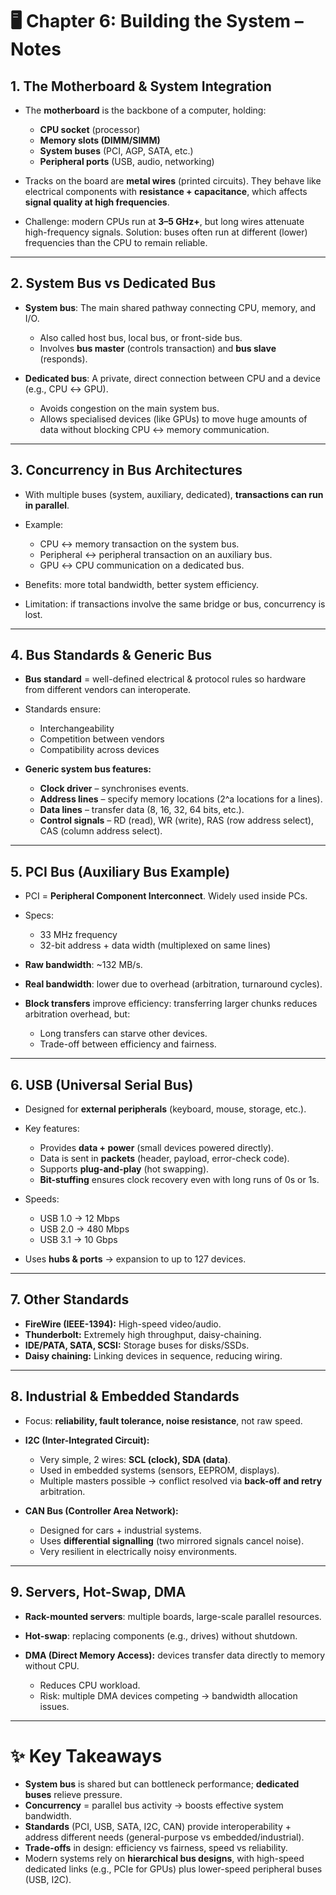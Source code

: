 # 🖥️ Chapter 6: Building the System – Notes

## 1. The Motherboard & System Integration

* The **motherboard** is the backbone of a computer, holding:

  * **CPU socket** (processor)
  * **Memory slots (DIMM/SIMM)**
  * **System buses** (PCI, AGP, SATA, etc.)
  * **Peripheral ports** (USB, audio, networking)
* Tracks on the board are **metal wires** (printed circuits). They behave like electrical components with **resistance + capacitance**, which affects **signal quality at high frequencies**.
* Challenge: modern CPUs run at **3–5 GHz+**, but long wires attenuate high-frequency signals. Solution: buses often run at different (lower) frequencies than the CPU to remain reliable.

---

## 2. System Bus vs Dedicated Bus

* **System bus**: The main shared pathway connecting CPU, memory, and I/O.

  * Also called host bus, local bus, or front-side bus.
  * Involves **bus master** (controls transaction) and **bus slave** (responds).
* **Dedicated bus**: A private, direct connection between CPU and a device (e.g., CPU ↔ GPU).

  * Avoids congestion on the main system bus.
  * Allows specialised devices (like GPUs) to move huge amounts of data without blocking CPU ↔ memory communication.

---

## 3. Concurrency in Bus Architectures

* With multiple buses (system, auxiliary, dedicated), **transactions can run in parallel**.
* Example:

  * CPU ↔ memory transaction on the system bus.
  * Peripheral ↔ peripheral transaction on an auxiliary bus.
  * GPU ↔ CPU communication on a dedicated bus.
* Benefits: more total bandwidth, better system efficiency.
* Limitation: if transactions involve the same bridge or bus, concurrency is lost.

---

## 4. Bus Standards & Generic Bus

* **Bus standard** = well-defined electrical & protocol rules so hardware from different vendors can interoperate.
* Standards ensure:

  * Interchangeability
  * Competition between vendors
  * Compatibility across devices
* **Generic system bus features:**

  * **Clock driver** – synchronises events.
  * **Address lines** – specify memory locations (2^a locations for a lines).
  * **Data lines** – transfer data (8, 16, 32, 64 bits, etc.).
  * **Control signals** – RD (read), WR (write), RAS (row address select), CAS (column address select).

---

## 5. PCI Bus (Auxiliary Bus Example)

* PCI = **Peripheral Component Interconnect**. Widely used inside PCs.
* Specs:

  * 33 MHz frequency
  * 32-bit address + data width (multiplexed on same lines)
* **Raw bandwidth**: \~132 MB/s.
* **Real bandwidth**: lower due to overhead (arbitration, turnaround cycles).
* **Block transfers** improve efficiency: transferring larger chunks reduces arbitration overhead, but:

  * Long transfers can starve other devices.
  * Trade-off between efficiency and fairness.

---

## 6. USB (Universal Serial Bus)

* Designed for **external peripherals** (keyboard, mouse, storage, etc.).
* Key features:

  * Provides **data + power** (small devices powered directly).
  * Data is sent in **packets** (header, payload, error-check code).
  * Supports **plug-and-play** (hot swapping).
  * **Bit-stuffing** ensures clock recovery even with long runs of 0s or 1s.
* Speeds:

  * USB 1.0 → 12 Mbps
  * USB 2.0 → 480 Mbps
  * USB 3.1 → 10 Gbps
* Uses **hubs & ports** → expansion to up to 127 devices.

---

## 7. Other Standards

* **FireWire (IEEE-1394):** High-speed video/audio.
* **Thunderbolt:** Extremely high throughput, daisy-chaining.
* **IDE/PATA, SATA, SCSI:** Storage buses for disks/SSDs.
* **Daisy chaining:** Linking devices in sequence, reducing wiring.

---

## 8. Industrial & Embedded Standards

* Focus: **reliability, fault tolerance, noise resistance**, not raw speed.
* **I2C (Inter-Integrated Circuit):**

  * Very simple, 2 wires: **SCL (clock), SDA (data)**.
  * Used in embedded systems (sensors, EEPROM, displays).
  * Multiple masters possible → conflict resolved via **back-off and retry** arbitration.
* **CAN Bus (Controller Area Network):**

  * Designed for cars + industrial systems.
  * Uses **differential signalling** (two mirrored signals cancel noise).
  * Very resilient in electrically noisy environments.

---

## 9. Servers, Hot-Swap, DMA

* **Rack-mounted servers**: multiple boards, large-scale parallel resources.
* **Hot-swap**: replacing components (e.g., drives) without shutdown.
* **DMA (Direct Memory Access):** devices transfer data directly to memory without CPU.

  * Reduces CPU workload.
  * Risk: multiple DMA devices competing → bandwidth allocation issues.

---

# ✨ Key Takeaways

* **System bus** is shared but can bottleneck performance; **dedicated buses** relieve pressure.
* **Concurrency** = parallel bus activity → boosts effective system bandwidth.
* **Standards** (PCI, USB, SATA, I2C, CAN) provide interoperability + address different needs (general-purpose vs embedded/industrial).
* **Trade-offs** in design: efficiency vs fairness, speed vs reliability.
* Modern systems rely on **hierarchical bus designs**, with high-speed dedicated links (e.g., PCIe for GPUs) plus lower-speed peripheral buses (USB, I2C).
